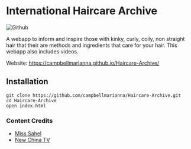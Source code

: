 # International Haircare Archive
![Github](https://img.shields.io/github/languages/top/campbellmarianna/Haircare-Archive.svg)

A webapp to inform and inspire those with kinky, curly, coily, non straight hair that their are methods and ingredients that care for your hair. This webapp also includes videos. 

Website: https://campbellmarianna.github.io/Haircare-Archive/

## Installation
```
git clone https://github.com/campbellmarianna/Haircare-Archive.git
cd Haircare-Archive
open index.html
```

### Content Credits
- [Miss Sahel](https://www.youtube.com/channel/UCSckTng5AtHyTxKQGpXJDpQ)
- [New China TV](https://www.youtube.com/channel/UCHBDXQDmqnaqIEPdEapEFVQ)
